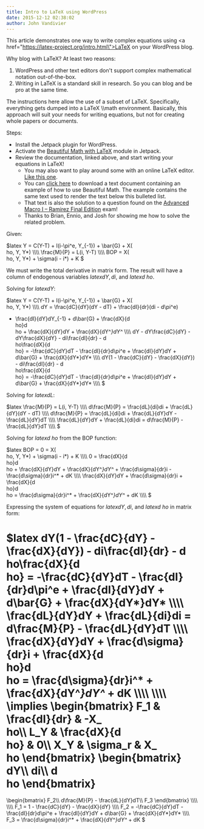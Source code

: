 ```yaml
---
title: Intro to LaTeX using WordPress
date: 2015-12-12 02:38:02
author: John Vandivier
---
```




This article demonstrates one way to write complex equations using <a href=\"https://latex-project.org/intro.html\">LaTeX</a> on your WordPress blog.

Why blog with LaTeX? At least two reasons:
<ol>
	<li>WordPress and other text editors don't support complex mathematical notation out-of-the-box.</li>
	<li>Writing in LaTeX is a standard skill in research. So you can blog and be pro at the same time.</li>
</ol>
The instructions here allow the use of a subset of LaTeX. Specifically, everything gets dumped into a LaTeX \\math environment. Basically, this approach will suit your needs for writing equations, but not for creating whole papers or documents.

Steps:
<ul>
	<li>Install the Jetpack plugin for WordPress.</li>
	<li>Activate the <a href=\"https://jetpack.me/support/beautiful-math-with-latex/\">Beautiful Math with LaTeX</a> module in Jetpack.</li>
	<li>Review the documentation, linked above, and start writing your equations in LaTeX!
<ul>
	<li>You may also want to play around some with an online LaTeX editor. <a href=\"http://www.hostmath.com/\">Like this one</a>.</li>
	<li>You can <a href=\"http://www.afterecon.com/wp-content/uploads/2015/12/noob-tex-exam-solution.txt\">click here</a> to download a text document containing an example of how to use Beautiful Math. The example contains the same text used to render the text below this bulleted list.</li>
	<li>That text is also the solution to a question found on the <a href=\"http://www.afterecon.com/exams/advanced-macro-i-ramirez-final-edition/\">Advanced Macro I – Ramirez Final Edition</a> exam!</li>
	<li>Thanks to Brian, Ennio, and Josh for showing me how to solve the related problem.</li>
</ul>
</li>
</ul>
Given:

$latex
Y = C(Y-T) + I(i-\\pi^e, Y_{-1}) + \\bar{G} + X(\ho, Y, Y*)
\\\\\\\\
\\frac{M}{P} = L(i, Y-T)
\\\\\\\\
BOP = X(\ho, Y, Y*) + \\sigma(i - i*) + K
$

We must write the total derivative in matrix form. The result will have a column of endogenous variables $latex dY, di,$ and $latex d\ho$.

Solving for $latex dY$:

$latex
Y = C(Y-T) + I(i-\\pi^e, Y_{-1}) + \\bar{G} + X(\ho, Y, Y*)
\\\\\\\\
dY = \\frac{dC}{dY}(dY - dT) + \\frac{dI}{dr}(di - d\\pi^e)
+ \\frac{dI}{dY}dY_{-1} + d\\bar{G} + \\frac{dX}{d\ho}d\ho + \\frac{dX}{dY}dY + \\frac{dX}{dY^*}dY^*
\\\\\\\\
dY - dY\\frac{dC}{dY} - dY\\frac{dX}{dY} - di\\frac{dI}{dr} - d\ho\\frac{dX}{d\ho}
= -\\frac{dC}{dY}dT - \\frac{dI}{dr}d\\pi^e + \\frac{dI}{dY}dY + d\\bar{G} + \\frac{dX}{dY*}dY*
\\\\\\\\
dY(1 - \\frac{dC}{dY} - \\frac{dX}{dY}) - di\\frac{dI}{dr} - d\ho\\frac{dX}{d\ho}
= -\\frac{dC}{dY}dT - \\frac{dI}{dr}d\\pi^e + \\frac{dI}{dY}dY + d\\bar{G} + \\frac{dX}{dY*}dY*
\\\\\\\\
$

Solving for $latex dL$:

$latex
\\frac{M}{P} = L(i, Y-T)
\\\\\\\\
d\\frac{M}{P} = \\frac{dL}{di}di + \\frac{dL}{dY}(dY - dT)
\\\\\\\\
d\\frac{M}{P} = \\frac{dL}{di}di + \\frac{dL}{dY}dY - \\frac{dL}{dY}dT
\\\\\\\\
\\frac{dL}{dY}dY + \\frac{dL}{di}di = d\\frac{M}{P} - \\frac{dL}{dY}dT
\\\\\\\\
$

Solving for $latex d\ho$ from the BOP function:

$latex
BOP = 0 = X(\ho, Y, Y*) + \\sigma(i - i*) + K
\\\\\\\\
0 = \\frac{dX}{d\ho}d\ho + \\frac{dX}{dY}dY + \\frac{dX}{dY^*}dY^* + \\frac{d\\sigma}{dr}i - \\frac{d\\sigma}{dr}i^* + dK
\\\\\\\\
\\frac{dX}{dY}dY + \\frac{d\\sigma}{dr}i + \\frac{dX}{d\ho}d\ho
= \\frac{d\\sigma}{dr}i^* + \\frac{dX}{dY^*}dY^* + dK
\\\\\\\\
$

Expressing the system of equations for $latex dY, di,$ and $latex d\ho$ in matrix form:

$latex
dY(1 - \\frac{dC}{dY} - \\frac{dX}{dY}) - di\\frac{dI}{dr} - d\ho\\frac{dX}{d\ho}
= -\\frac{dC}{dY}dT - \\frac{dI}{dr}d\\pi^e + \\frac{dI}{dY}dY + d\\bar{G} + \\frac{dX}{dY*}dY*
\\\\\\\\
\\frac{dL}{dY}dY + \\frac{dL}{di}di = d\\frac{M}{P} - \\frac{dL}{dY}dT
\\\\\\\\
\\frac{dX}{dY}dY + \\frac{d\\sigma}{dr}i + \\frac{dX}{d\ho}d\ho
= \\frac{d\\sigma}{dr}i^* + \\frac{dX}{dY^*}dY^* + dK
\\\\\\\\
\\\\\\\\
\\implies
\\begin{bmatrix}
F_1 &amp; \\frac{dI}{dr} &amp; -X_\ho\\\\
L_Y &amp; \\frac{dX}{d\ho} &amp; 0\\\\
X_Y &amp; \\sigma_r &amp; X_\ho
\\end{bmatrix}
\\begin{bmatrix}
dY\\\\
di\\\\
d\ho
\\end{bmatrix}
=
\\begin{bmatrix}
F_2\\\\
d\\frac{M}{P} - \\frac{dL}{dY}dT\\\\
F_3
\\end{bmatrix}
\\\\\\\\
\\\\\\\\
F_1 = 1 - \\frac{dC}{dY} - \\frac{dX}{dY}
\\\\\\\\
F_2 = -\\frac{dC}{dY}dT - \\frac{dI}{dr}d\\pi^e + \\frac{dI}{dY}dY + d\\bar{G} + \\frac{dX}{dY*}dY*
\\\\\\\\
F_3 = \\frac{d\\sigma}{dr}i^* + \\frac{dX}{dY^*}dY^* + dK
$

&nbsp;